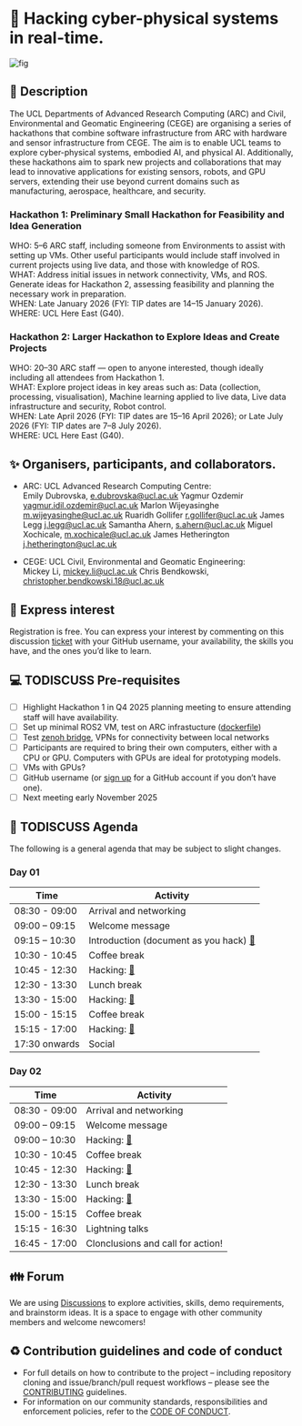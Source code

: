 # :nut_and_bolt: Hacking cyber-physical systems in real-time. 

![fig](docs/figures/team-ucl-cps-hackathon-01.svg)

## :scroll: Description
The UCL Departments of Advanced Research Computing (ARC) and Civil, Environmental and Geomatic Engineering (CEGE) are organising a series of hackathons that combine software infrastructure from ARC with hardware and sensor infrastructure from CEGE. 
The aim is to enable UCL teams to explore cyber-physical systems, embodied AI, and physical AI.
Additionally, these hackathons aim to spark new projects and collaborations that may lead to innovative applications for existing sensors, robots, and GPU servers, extending their use beyond current domains such as manufacturing, aerospace, healthcare, and security.

### Hackathon 1: Preliminary Small Hackathon for Feasibility and Idea Generation
WHO: 5–6 ARC staff, including someone from Environments to assist with setting up VMs. Other useful participants would include staff involved in current projects using live data, and those with knowledge of ROS.   
WHAT: Address initial issues in network connectivity, VMs, and ROS. Generate ideas for Hackathon 2, assessing feasibility and planning the necessary work in preparation.    
WHEN: Late January 2026 (FYI: TIP dates are 14–15 January 2026).   
WHERE: UCL Here East (G40).    

### Hackathon 2: Larger Hackathon to Explore Ideas and Create Projects 
WHO: 20–30 ARC staff — open to anyone interested, though ideally including all attendees from Hackathon 1.    
WHAT: Explore project ideas in key areas such as:  Data (collection, processing, visualisation), Machine learning applied to live data, Live data infrastructure and security, Robot control.    
WHEN: Late April 2026 (FYI: TIP dates are 15–16 April 2026); or Late July 2026 (FYI: TIP dates are 7–8 July 2026).    
WHERE: UCL Here East (G40).     

## :sparkles: Organisers, participants, and collaborators.

* ARC: UCL Advanced Research Computing Centre:    
Emily Dubrovska, e.dubrovska@ucl.ac.uk
Yagmur Ozdemir <yagmur.idil.ozdemir@ucl.ac.uk> 
Marlon Wijeyasinghe <m.wijeyasinghe@ucl.ac.uk>
Ruaridh Gollifer <r.gollifer@ucl.ac.uk>
James Legg <j.legg@ucl.ac.uk> 
Samantha Ahern, <s.ahern@ucl.ac.uk> 
Miguel Xochicale, <m.xochicale@ucl.ac.uk>
James Hetherington <j.hetherington@ucl.ac.uk>

* CEGE: UCL Civil, Environmental and Geomatic Engineering:    
Mickey Li, <mickey.li@ucl.ac.uk>
Chris Bendkowski,  <christopher.bendkowski.18@ucl.ac.uk>


## :school: Express interest
Registration is free. 
You can express your interest by commenting on this discussion [ticket](https://github.com/UCL-CyberPhysicalSystems/hackathon-01/discussions/categories/express-of-interest) with your GitHub username, your availability, the skills you have, and the ones you’d like to learn.

## :computer: TODISCUSS Pre-requisites 
* [ ] Highlight Hackathon 1 in Q4 2025 planning meeting to ensure attending staff will have availability. 
* [ ] Set up minimal ROS2 VM, test on ARC infrastucture ([dockerfile](https://github.com/mxochicale/nvidia-open-source-robot-lab/blob/main/Dockerfile))
* [ ] Test [zenoh bridge](https://github.com/eclipse-zenoh/zenoh-plugin-ros2dds), VPNs for connectivity between local networks 
* [ ] Participants are required to bring their own computers, either with a CPU or GPU. Computers with GPUs are ideal for prototyping models.
* [ ] VMs with GPUs? 
* [ ] GitHub username (or [sign up](https://docs.github.com/en/get-started/signing-up-for-github/signing-up-for-a-new-github-account) for a GitHub account if you don’t have one).
* [ ] Next meeting early November 2025 

## :date: TODISCUSS Agenda
The following is a general agenda that may be subject to slight changes.

### Day 01
| Time  | Activity  | 
| --- |--- |
| 08:30 - 09:00 | Arrival and networking | 
| 09:00 – 09:15 | Welcome message | 
| 09:15 – 10:30 | Introduction (document as you hack) [:link:](day01.md) |
| 10:30 - 10:45 | Coffee break | 
| 10:45 - 12:30 | Hacking:  [:link:](day01.md) |
| 12:30 - 13:30 | Lunch break | 
| 13:30 - 15:00 | Hacking: [:link:](day01.md) |
| 15:00 - 15:15 | Coffee break | 
| 15:15 - 17:00 | Hacking:  [:link:](day01.md)  | 
| 17:30 onwards | Social |

### Day 02
| Time  | Activity  | 
| --- |--- |
| 08:30 - 09:00 | Arrival and networking | 
| 09:00 – 09:15 | Welcome message | 
| 09:00 – 10:30 | Hacking: [:link:](day02.md) |
| 10:30 - 10:45 | Coffee break | 
| 10:45 - 12:30 | Hacking: [:link:](day02.md) |
| 12:30 - 13:30 | Lunch break | 
| 13:30 - 15:00 | Hacking: [:link:](day02.md) |
| 15:00 - 15:15 | Coffee break | 
| 15:15 - 16:30 | Lightning talks  | 
| 16:45 - 17:00 | Clonclusions and call for action! |


## :family: Forum
We are using [Discussions](https://github.com/UCL-CyberPhysicalSystems/hackathon-01/discussions) to explore activities, skills, demo requirements, and brainstorm ideas. 
It is a space to engage with other community members and welcome newcomers!


## :recycle: Contribution guidelines and code of conduct
* For full details on how to contribute to the project – including repository cloning and issue/branch/pull request workflows – please see the [CONTRIBUTING](https://github.com/UCL-CyberPhysicalSystems/hackathon-01/blob/main/CONTRIBUTING.md) guidelines.
* For information on our community standards, responsibilities and enforcement policies, refer to the [CODE OF CONDUCT](https://github.com/UCL-CyberPhysicalSystems/hackathon-01/blob/main/CODE_OF_CONDUCT.md).


